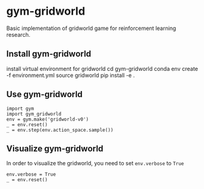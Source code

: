 # gym-gridworld

Basic implementation of gridworld game 
for reinforcement learning research. 

## Install gym-gridworld

install virtual environment for gridworld
    cd gym-gridworld
    conda env create -f environment.yml
    source gridworld
    pip install -e .

## Use gym-gridworld
    
    import gym
    import gym_gridworld
    env = gym.make('gridworld-v0')
    _ = env.reset()
    _ = env.step(env.action_space.sample())
    
## Visualize gym-gridworld
In order to visualize the gridworld, you need to set `env.verbose` to `True`

    env.verbose = True
    _ = env.reset()
